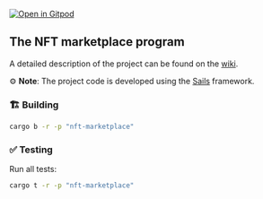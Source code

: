 [![Open in Gitpod](https://img.shields.io/badge/Open_in-Gitpod-white?logo=gitpod)](https://gitpod.io/#FOLDER=nft-marketplace/https://github.com/gear-foundation/dapps)

## The **NFT marketplace** program

A detailed description of the project can be found on the [wiki](https://wiki.vara.network/docs/examples/NFTs/nft-marketplace/marketplace).

⚙️ **Note**: The project code is developed using the [Sails](https://github.com/gear-tech/sails) framework.


### 🏗️ Building

```sh
cargo b -r -p "nft-marketplace"
```

### ✅ Testing

Run all tests:
```sh
cargo t -r -p "nft-marketplace"
```
